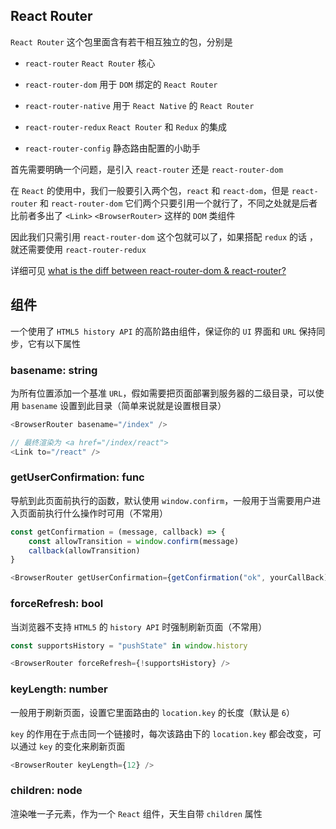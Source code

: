 ## React Router

`React Router` 这个包里面含有若干相互独立的包，分别是

* `react-router`  `React Router` 核心

* `react-router-dom`  用于 `DOM` 绑定的 `React Router`

* `react-router-native`  用于 `React Native` 的 `React Router`

* `react-router-redux`  `React Router` 和 `Redux` 的集成

* `react-router-config`  静态路由配置的小助手

首先需要明确一个问题，是引入 `react-router` 还是 `react-router-dom`

在 `React` 的使用中，我们一般要引入两个包，`react` 和 `react-dom`，但是 `react-router` 和 `react-router-dom` 它们两个只要引用一个就行了，不同之处就是后者比前者多出了 `<Link>` `<BrowserRouter>` 这样的 `DOM` 类组件

因此我们只需引用 `react-router-dom` 这个包就可以了，如果搭配 `redux` 的话 ，就还需要使用 `react-router-redux`

详细可见 [what is the diff between react-router-dom & react-router?](https://github.com/ReactTraining/react-router/issues/4648)

## 组件

一个使用了 `HTML5 history API` 的高阶路由组件，保证你的 `UI` 界面和 `URL` 保持同步，它有以下属性

### basename: string

为所有位置添加一个基准 `URL`，假如需要把页面部署到服务器的二级目录，可以使用 `basename` 设置到此目录（简单来说就是设置根目录）

```js
<BrowserRouter basename="/index" />

// 最终渲染为 <a href="/index/react">
<Link to="/react" /> 
```

### getUserConfirmation: func

导航到此页面前执行的函数，默认使用 `window.confirm`，一般用于当需要用户进入页面前执行什么操作时可用（不常用）

```js
const getConfirmation = (message, callback) => {
    const allowTransition = window.confirm(message)
    callback(allowTransition)
}

<BrowserRouter getUserConfirmation={getConfirmation("ok", yourCallBack)} />
```

### forceRefresh: bool

当浏览器不支持 `HTML5` 的 `history API` 时强制刷新页面（不常用）

```js
const supportsHistory = "pushState" in window.history

<BrowserRouter forceRefresh={!supportsHistory} />
```

### keyLength: number

一般用于刷新页面，设置它里面路由的 `location.key` 的长度（默认是 `6`）

`key` 的作用在于点击同一个链接时，每次该路由下的 `location.key` 都会改变，可以通过 `key` 的变化来刷新页面

```js
<BrowserRouter keyLength={12} />
```

### children: node

渲染唯一子元素，作为一个 `React` 组件，天生自带 `children` 属性